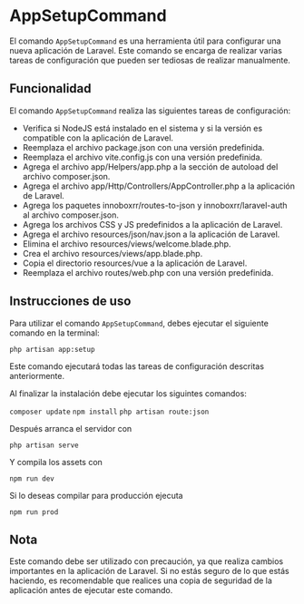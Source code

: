 # AppSetupCommand

El comando `AppSetupCommand` es una herramienta útil para configurar una nueva aplicación de Laravel. Este comando se encarga de realizar varias tareas de configuración que pueden ser tediosas de realizar manualmente.

## Funcionalidad

El comando `AppSetupCommand` realiza las siguientes tareas de configuración:

 - Verifica si NodeJS está instalado en el sistema y si la versión es compatible con la aplicación de Laravel.
 - Reemplaza el archivo package.json con una versión predefinida.
 - Reemplaza el archivo vite.config.js con una versión predefinida.
 - Agrega el archivo app/Helpers/app.php a la sección de autoload del archivo composer.json.
 - Agrega el archivo app/Http/Controllers/AppController.php a la aplicación de Laravel.
 - Agrega los paquetes innoboxrr/routes-to-json y innoboxrr/laravel-auth al archivo composer.json.
 - Agrega los archivos CSS y JS predefinidos a la aplicación de Laravel.
 - Agrega el archivo resources/json/nav.json a la aplicación de Laravel.
 - Elimina el archivo resources/views/welcome.blade.php.
 - Crea el archivo resources/views/app.blade.php.
 - Copia el directorio resources/vue a la aplicación de Laravel.
 - Reemplaza el archivo routes/web.php con una versión predefinida.


## Instrucciones de uso

Para utilizar el comando `AppSetupCommand`, debes ejecutar el siguiente comando en la terminal:

`php artisan app:setup`


Este comando ejecutará todas las tareas de configuración descritas anteriormente.

Al finalizar la instalación debe ejecutar los siguintes comandos:

`composer update`
`npm install`
`php artisan route:json`

Después arranca el servidor con

`php artisan serve`

Y compila los assets con

`npm run dev`

Si lo deseas compilar para producción ejecuta

`npm run prod`

## Nota

Este comando debe ser utilizado con precaución, ya que realiza cambios importantes en la aplicación de Laravel. Si no estás seguro de lo que estás haciendo, es recomendable que realices una copia de seguridad de la aplicación antes de ejecutar este comando.
